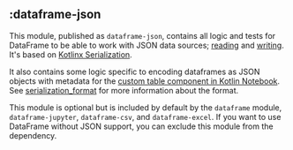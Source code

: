 ## :dataframe-json

This module, published as `dataframe-json`, contains all logic and tests for DataFrame to be able to work with
JSON data sources; [reading](https://kotlin.github.io/dataframe/read.html#read-from-json)
and [writing](https://kotlin.github.io/dataframe/write.html#writing-to-json).
It's based on [Kotlinx Serialization](https://github.com/Kotlin/kotlinx.serialization).

It also contains some logic specific to encoding dataframes as JSON objects with metadata for
the [custom table component in Kotlin Notebook](https://kotlin.github.io/dataframe/usage-with-kotlin-notebook-plugin.html).
See [serialization_format](../docs/serialization_format.md) for more information about the format.

This module is optional but is included by default by the `dataframe` module, `dataframe-jupyter`,
`dataframe-csv`, and `dataframe-excel`.
If you want to use DataFrame without JSON support, you can exclude this module from the dependency.
